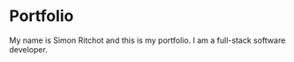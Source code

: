 # Portfolio

My name is Simon Ritchot and this is my portfolio. I am a full-stack software developer.

##
